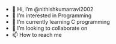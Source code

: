 - 👋 Hi, I’m @nithishkumarravi2002
- 👀 I’m interested in Programming
- 🌱 I’m currently learning C programming
- 💞️ I’m looking to collaborate on 
- 📫 How to reach me 

<!---
nithishkumarravi2002/nithishkumarravi2002 is a ✨ special ✨ repository because its `README.md` (this file) appears on your GitHub profile.
You can click the Preview link to take a look at your changes.
--->

